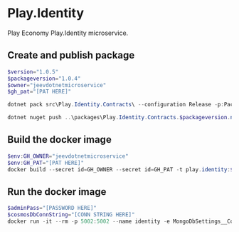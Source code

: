 # Play.Identity
Play Economy Play.Identity microservice.

## Create and publish package
```powershell
$version="1.0.5"
$packageversion="1.0.4"
$owner="jeevdotnetmicroservice"
$gh_pat="[PAT HERE]"

dotnet pack src\Play.Identity.Contracts\ --configuration Release -p:PackageVersion=$packageversion -p:RepositoryUrl=https://github.com/$owner/Play.Identity -o ..\packages

dotnet nuget push ..\packages\Play.Identity.Contracts.$packageversion.nupkg --api-key $gh_pat --source "github"
```

## Build the docker image
```powershell
$env:GH_OWNER="jeevdotnetmicroservice"
$env:GH_PAT="[PAT HERE]"
docker build --secret id=GH_OWNER --secret id=GH_PAT -t play.identity:$version .
```

## Run the docker image
```powershell
$adminPass="[PASSWORD HERE]"
$cosmosDbConnString="[CONN STRING HERE]"
docker run -it --rm -p 5002:5002 --name identity -e MongoDbSettings__ConnectionString=$cosmosDbConnString -e RabbitMQSettings__Host=rabbitmq -e IdentitySettings__AdminUserPassword=$adminPass --network playinfra_default play.identity:$version
```